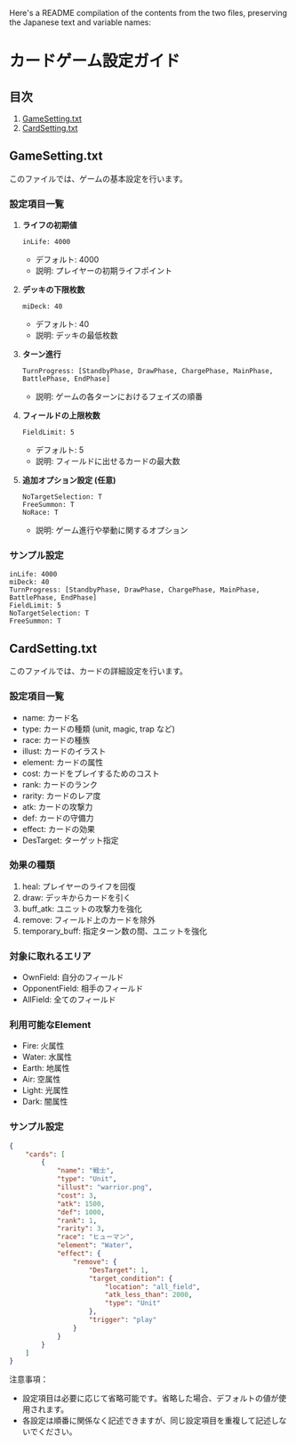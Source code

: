 Here's a README compilation of the contents from the two files, preserving the Japanese text and variable names:

# カードゲーム設定ガイド

## 目次
1. [GameSetting.txt](#gamesettingtxt)
2. [CardSetting.txt](#cardsettingtxt)

## GameSetting.txt

このファイルでは、ゲームの基本設定を行います。

### 設定項目一覧

1. **ライフの初期値**
   ```
   inLife: 4000
   ```
   - デフォルト: 4000
   - 説明: プレイヤーの初期ライフポイント

2. **デッキの下限枚数**
   ```
   miDeck: 40
   ```
   - デフォルト: 40
   - 説明: デッキの最低枚数

3. **ターン進行**
   ```
   TurnProgress: [StandbyPhase, DrawPhase, ChargePhase, MainPhase, BattlePhase, EndPhase]
   ```
   - 説明: ゲームの各ターンにおけるフェイズの順番

4. **フィールドの上限枚数**
   ```
   FieldLimit: 5
   ```
   - デフォルト: 5
   - 説明: フィールドに出せるカードの最大数

5. **追加オプション設定 (任意)**
   ```
   NoTargetSelection: T
   FreeSummon: T
   NoRace: T
   ```
   - 説明: ゲーム進行や挙動に関するオプション

### サンプル設定

```
inLife: 4000
miDeck: 40
TurnProgress: [StandbyPhase, DrawPhase, ChargePhase, MainPhase, BattlePhase, EndPhase]
FieldLimit: 5
NoTargetSelection: T
FreeSummon: T
```

## CardSetting.txt

このファイルでは、カードの詳細設定を行います。

### 設定項目一覧

- name: カード名
- type: カードの種類 (unit, magic, trap など)
- race: カードの種族
- illust: カードのイラスト
- element: カードの属性
- cost: カードをプレイするためのコスト
- rank: カードのランク
- rarity: カードのレア度
- atk: カードの攻撃力
- def: カードの守備力
- effect: カードの効果
- DesTarget: ターゲット指定

### 効果の種類

1. heal: プレイヤーのライフを回復
2. draw: デッキからカードを引く
3. buff_atk: ユニットの攻撃力を強化
4. remove: フィールド上のカードを除外
5. temporary_buff: 指定ターン数の間、ユニットを強化

### 対象に取れるエリア

- OwnField: 自分のフィールド
- OpponentField: 相手のフィールド
- AllField: 全てのフィールド

### 利用可能なElement

- Fire: 火属性
- Water: 水属性
- Earth: 地属性
- Air: 空属性
- Light: 光属性
- Dark: 闇属性

### サンプル設定

```json
{
    "cards": [
        {
            "name": "戦士",
            "type": "Unit",
            "illust": "warrior.png",
            "cost": 3,
            "atk": 1500,
            "def": 1000,
            "rank": 1,
            "rarity": 3,
            "race": "ヒューマン",
            "element": "Water",
            "effect": {
                "remove": {
                    "DesTarget": 1,
                    "target_condition": {
                        "location": "all_field",
                        "atk_less_than": 2000,
                        "type": "Unit"
                    },
                    "trigger": "play"
                }
            }
        }
    ]
}
```

注意事項：
- 設定項目は必要に応じて省略可能です。省略した場合、デフォルトの値が使用されます。
- 各設定は順番に関係なく記述できますが、同じ設定項目を重複して記述しないでください。
